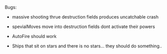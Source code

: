 Bugs:
  - massive shooting thrue destruction fields produces uncatchable crash
  - spevialMoves move into destruction fields dont activate their powers

  - AutoFire should work

  - Ships that sit on stars and there is no stars... they should do something..
